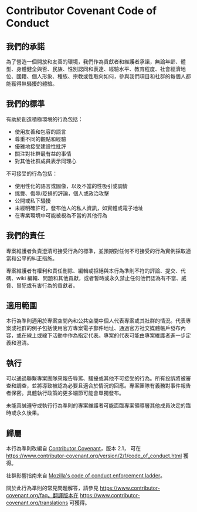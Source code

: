 # Contributor Covenant Code of Conduct

## 我們的承諾

為了營造一個開放和友善的環境，我們作為貢獻者和維護者承諾，無論年齡、體型、身體健全與否、民族、性別認同和表達、經驗水平、教育程度、社會經濟地位、國籍、個人形象、種族、宗教或性取向如何，參與我們項目和社群的每個人都能獲得無騷擾的體驗。

## 我們的標準

有助於創造積極環境的行為包括：

- 使用友善和包容的語言
- 尊重不同的觀點和經驗
- 優雅地接受建設性批評
- 關注對社群最有益的事情
- 對其他社群成員表示同理心

不可接受的行為包括：

- 使用性化的語言或圖像，以及不當的性吸引或調情
- 挑釁、侮辱/貶損的評論，個人或政治攻擊
- 公開或私下騷擾
- 未經明確許可，發布他人的私人資訊，如實體或電子地址
- 在專業環境中可能被視為不當的其他行為

## 我們的責任

專案維護者負責澄清可接受行為的標準，並預期對任何不可接受的行為實例採取適當和公平的糾正措施。

專案維護者有權利和責任刪除、編輯或拒絕與本行為準則不符的評論、提交、代碼、wiki 編輯、問題和其他貢獻，或者暫時或永久禁止任何他們認為有不當、威脅、冒犯或有害行為的貢獻者。

## 適用範圍

本行為準則適用於專案空間內和公共空間中個人代表專案或其社群的情況。代表專案或社群的例子包括使用官方專案電子郵件地址、通過官方社交媒體帳戶發布內容，或在線上或線下活動中作為指定代表。專案的代表可能由專案維護者進一步定義和澄清。

## 執行

可以通過聯繫專案團隊來報告辱罵、騷擾或其他不可接受的行為。所有投訴將被審查和調查，並將導致被認為必要且適合於情況的回應。專案團隊有義務對事件報告者保密。具體執行政策的更多細節可能會單獨發布。

未能真誠遵守或執行行為準則的專案維護者可能面臨專案領導層其他成員決定的臨時或永久後果。

## 歸屬

本行為準則改編自 [Contributor Covenant](https://www.contributor-covenant.org)，版本 2.1，
可在 https://www.contributor-covenant.org/version/2/1/code_of_conduct.html 獲得。

社群影響指南來自 [Mozilla's code of conduct enforcement ladder](https://github.com/mozilla/diversity)。

關於此行為準則的常見問題解答，請參見 https://www.contributor-covenant.org/faq。翻譯版本在 https://www.contributor-covenant.org/translations 可獲得。